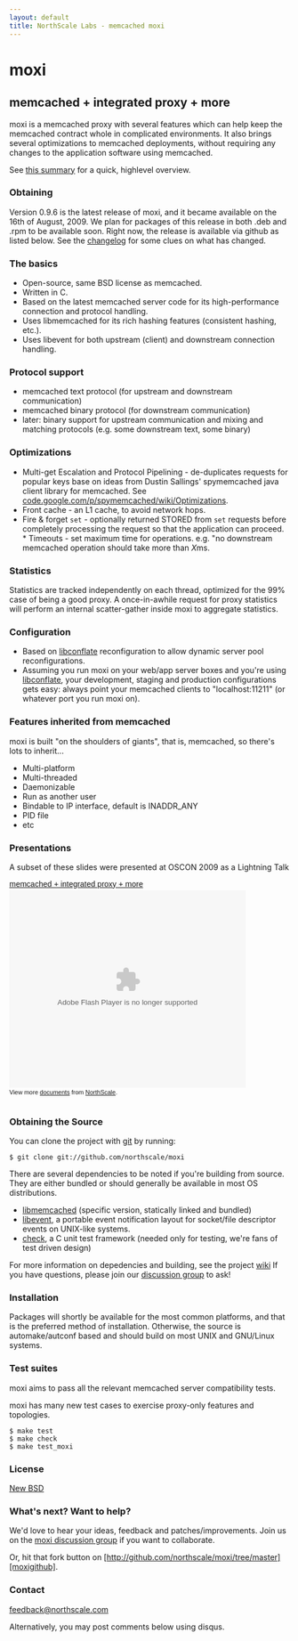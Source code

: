 ```yaml
---
layout: default
title: NorthScale Labs - memcached moxi
---
```


# moxi

## memcached + integrated proxy + more

moxi is a memcached proxy with several features which can help keep
the memcached contract whole in complicated environments.  It also
brings several optimizations to memcached deployments, without
requiring any changes to the application software using memcached.

See [this summary][summarypdf] for a quick, highlevel overview.

### Obtaining

Version 0.9.6 is the latest release of moxi, and it became available
on the 16th of August, 2009.  We plan for packages of this release in
both .deb and .rpm to be available soon.  Right now, the release is
available via github as listed below.  See the [changelog][changelog]
for some clues on what has changed.

### The basics

* Open-source, same BSD license as memcached.
* Written in C.
* Based on the latest memcached server code for its high-performance
  connection and protocol handling.
* Uses libmemcached for its rich hashing features (consistent hashing,
  etc.).
* Uses libevent for both upstream (client) and downstream connection
  handling.

### Protocol support

* memcached text protocol (for upstream and downstream communication)
* memcached binary protocol (for downstream communication)
* later: binary support for upstream communication and mixing and
  matching protocols (e.g. some downstream text, some binary)

### Optimizations

* Multi-get Escalation and Protocol Pipelining - de-duplicates
  requests for popular keys base on ideas from Dustin Sallings'
  spymemcached java client library for memcached.  See
  [code.google.com/p/spymemcached/wiki/Optimizations][spyopt].
* Front cache - an L1 cache, to avoid network hops.
* Fire & forget `set` - optionally returned STORED from `set` requests
  before completely processing the request so that the application can
  proceed.  * Timeouts - set maximum time for operations. e.g. "no
  downstream memcached operation should take more than *X*ms.

### Statistics

Statistics are tracked independently on each thread, optimized for the
99% case of being a good proxy. A once-in-awhile request for proxy
statistics will perform an internal scatter-gather inside moxi to
aggregate statistics.

### Configuration

* Based on [libconflate][lconfl] reconfiguration to allow dynamic
  server pool reconfigurations.
* Assuming you run moxi on your web/app server boxes and you're using
  [libconflate][lconfl], your development, staging and production
  configurations gets easy: always point your memcached clients to
  "localhost:11211" (or whatever port you run moxi on).  </li> </ul>

### Features inherited from memcached

moxi is built "on the shoulders of giants", that is, memcached, so
there's lots to inherit...

* Multi-platform
* Multi-threaded
* Daemonizable
* Run as another user
* Bindable to IP interface, default is INADDR_ANY
* PID file
* etc

### Presentations

A subset of these slides were presented at OSCON 2009 as a Lightning
Talk

<div style="width:425px; text-align:left;" id="__ss_1747476">
<a style="font:14px Helvetica,Arial,Sans-serif; display:block;margin:12px 0 3px 0;text-decoration:underline;"
href="http://www.slideshare.net/northscale/moxi-memcached-proxy"
title="moxi - memcached + integrated proxy + more">memcached + integrated
proxy + more</a><object style="margin:0px" width="425" height="355">
<param name="movie" value="http://static.slidesharecdn.com/swf/ssplayer2.swf?doc=moxiabout-090721035815-phpapp02&stripped_title=moxi-memcached-proxy" /><param name="allowFullScreen" value="true"/><param name="allowScriptAccess" value="always"/><embed src="http://static.slidesharecdn.com/swf/ssplayer2.swf?doc=moxiabout-090721035815-phpapp02&stripped_title=moxi-memcached-proxy" type="application/x-shockwave-flash" allowscriptaccess="always" allowfullscreen="true" width="425" height="355"></embed></object>
<div style="font-size:11px;font-family:tahoma,arial;height:26px;padding-top:2px;">View more <a style="text-decoration:underline;" href="http://www.slideshare.net/">documents</a> from <a style="text-decoration:underline;" href="http://www.slideshare.net/northscale">NorthScale</a>.</div>
</div>

### Obtaining the Source

You can clone the project with [git][git] by running:

    $ git clone git://github.com/northscale/moxi

There are several dependencies to be noted if you're building from
source.  They are either bundled or should generally be available in
most OS distributions.

* [libmemcached][libmemcached] (specific version, statically linked
  and bundled)
* [libevent][libevent], a portable event notification layout for
  socket/file descriptor events on UNIX-like systems.
* [check][check], a C unit test framework (needed only for testing,
  we're fans of test driven design)

For more information on depedencies and building, see the project
[wiki][wiki] If you have questions, please join our [discussion
group][group] to ask!

### Installation

Packages will shortly be available for the most common platforms, and
that is the preferred method of installation.  Otherwise, the source
is automake/autconf based and should build on most UNIX and GNU/Linux
systems.

### Test suites

moxi aims to pass all the relevant memcached server compatibility
tests.

moxi has many new test cases to exercise proxy-only features and
topologies.

    $ make test
    $ make check
    $ make test_moxi

### License

[New BSD][license]

### What's next?  Want to help?

We'd love to hear your ideas, feedback and patches/improvements.  Join
us on the [moxi discussion group][group] if you want to collaborate.

Or, hit that fork button on
[http://github.com/northscale/moxi/tree/master][moxigithub].

### Contact

[feedback@northscale.com][feedback]

Alternatively, you may post comments below using disqus.

[summarypdf]: moxi+information+7.17.09.pdf
[changelog]: changelog.html
[spyopt]: http://code.google.com/p/spymemcached/wiki/Optimizations
[group]: http://groups.google.com/group/moxi
[libevent]: http://monkey.org/~provos/libevent/
[lconfl]: http://labs.northscale.com/libconflate/
[check]: http://check.sourceforge.net/
[libmemcached]: http://tangent.org/552/libmemcached.html
[wiki]: http://wiki.github.com/northscale/moxi
[git]: http://git-scm.com/
[moxigithub]: http://github.com/northscale/moxi/tree/master
[feedback]: feedback@northscale.com
[license]: http://www.opensource.org/licenses/bsd-license.php
